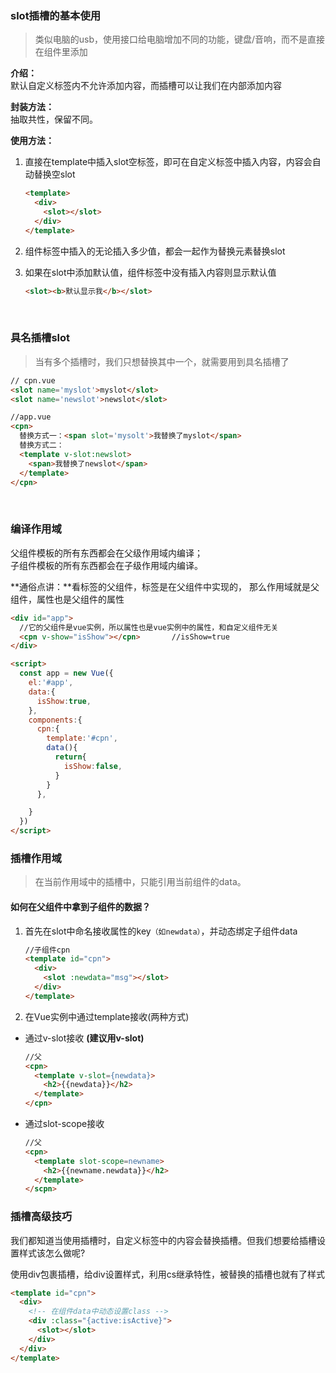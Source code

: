 ### slot插槽的基本使用

> 类似电脑的usb，使用接口给电脑增加不同的功能，键盘/音响，而不是直接在组件里添加  

**介绍：**  
默认自定义标签内不允许添加内容，而插槽可以让我们在内部添加内容

**封装方法：**  
抽取共性，保留不同。

**使用方法：**

1. 直接在template中插入slot空标签，即可在自定义标签中插入内容，内容会自动替换空slot		
	```html
	<template>
	  <div>
	    <slot></slot>
	  </div>
	</template>
	```
	
2. 组件标签中插入的无论插入多少值，都会一起作为替换元素替换slot

3. 如果在slot中添加默认值，组件标签中没有插入内容则显示默认值

    ```html
    <slot><b>默认显示我</b></slot>
    ```

    

<br>

### 具名插槽slot

> 当有多个插槽时，我们只想替换其中一个，就需要用到具名插槽了 

```html
// cpn.vue
<slot name='myslot'>myslot</slot>
<slot name='newslot'>newslot</slot>	

//app.vue
<cpn>
  替换方式一：<span slot='mysolt'>我替换了myslot</span>
  替换方式二：
  <template v-slot:newslot>
    <span>我替换了newslot</span>
  </template>
</cpn>
```
<br>

### 编译作用域

  父组件模板的所有东西都会在父级作用域内编译；  
  子组件模板的所有东西都会在子级作用域内编译。  

**通俗点讲：**看标签的父组件，标签是在父组件中实现的，
那么作用域就是父组件，属性也是父组件的属性

```html
<div id="app">
  //它的父组件是vue实例，所以属性也是vue实例中的属性，和自定义组件无关
  <cpn v-show="isShow"></cpn>		//isShow=true
</div>

<script>
  const app = new Vue({
    el:'#app',
    data:{
      isShow:true,
    },
    components:{
      cpn:{
        template:'#cpn',
        data(){
          return{
            isShow:false,
          }
        }
      },

    }
  })
</script>
```

### 插槽作用域

> 在当前作用域中的插槽中，只能引用当前组件的data。

#### 如何在父组件中拿到子组件的数据？

1. 首先在slot中命名接收属性的key`（如newdata）`，并动态绑定子组件data

   ```html
   //子组件cpn
   <template id="cpn">
     <div>
       <slot :newdata="msg"></slot>
     </div>
   </template>
   ```

2. 在Vue实例中通过template接收(两种方式)  

  * 通过v-slot接收  **(建议用v-slot)**

    ```html
    //父
    <cpn>
      <template v-slot={newdata}>
        <h2>{{newdata}}</h2>
      </template>
    </cpn>
    ```

  * 通过slot-scope接收

    ```html
    //父
    <cpn>
      <template slot-scope=newname>
        <h2>{{newname.newdata}}</h2>
      </template>
    </scpn>
    ```

  

### 插槽高级技巧

我们都知道当使用插槽时，自定义标签中的内容会替换插槽。但我们想要给插槽设置样式该怎么做呢?

使用div包裹插槽，给div设置样式，利用cs继承特性，被替换的插槽也就有了样式

```html
<template id="cpn">
  <div>
    <!-- 在组件data中动态设置class -->
    <div :class="{active:isActive}">
      <slot></slot>
    </div>
  </div>
</template>
```

